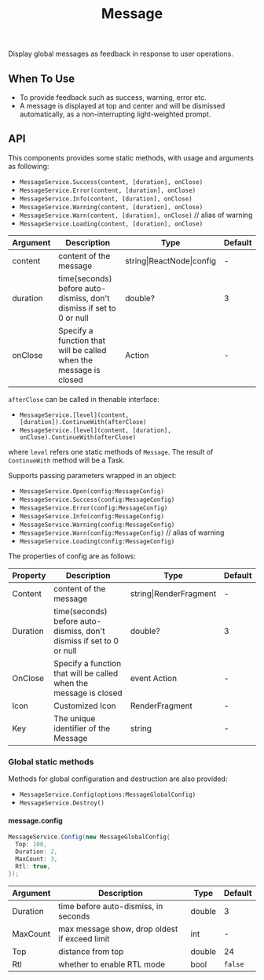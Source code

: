 ﻿---
category: Components
type: Feedback
title: Message
---

Display global messages as feedback in response to user operations.

## When To Use

- To provide feedback such as success, warning, error etc.
- A message is displayed at top and center and will be dismissed automatically, as a non-interrupting light-weighted prompt.

## API

This components provides some static methods, with usage and arguments as following:

- `MessageService.Success(content, [duration], onClose)`
- `MessageService.Error(content, [duration], onClose)`
- `MessageService.Info(content, [duration], onClose)`
- `MessageService.Warning(content, [duration], onClose)`
- `MessageService.Warn(content, [duration], onClose)` // alias of warning
- `MessageService.Loading(content, [duration], onClose)`

| Argument | Description | Type | Default |
| --- | --- | --- | --- |
| content | content of the message | string\|ReactNode\|config | - |
| duration | time(seconds) before auto-dismiss, don't dismiss if set to 0 or null | double? | 3 |
| onClose | Specify a function that will be called when the message is closed | Action | - |

`afterClose` can be called in thenable interface:

- `MessageService.[level](content, [duration]).ContinueWith(afterClose)`
- `MessageService.[level](content, [duration], onClose).ContinueWith(afterClose)`

where `level` refers one static methods of `Message`. The result of `ContinueWith` method will be a Task.

Supports passing parameters wrapped in an object:

- `MessageService.Open(config:MessageConfig)`
- `MessageService.Success(config:MessageConfig)`
- `MessageService.Error(config:MessageConfig)`
- `MessageService.Info(config:MessageConfig)`
- `MessageService.Warning(config:MessageConfig)`
- `MessageService.Warn(config:MessageConfig)` // alias of warning
- `MessageService.Loading(config:MessageConfig)`

The properties of config are as follows:

| Property | Description | Type | Default |
| --- | --- | --- | --- |
| Content | content of the message | string\|RenderFragment | - |
| Duration | time(seconds) before auto-dismiss, don't dismiss if set to 0 or null | double? | 3 |
| OnClose | Specify a function that will be called when the message is closed | event Action  | - |
| Icon | Customized Icon | RenderFragment | - |
| Key | The unique identifier of the Message | string | - |

### Global static methods

Methods for global configuration and destruction are also provided:

- `MessageService.Config(options:MessageGlobalConfig)`
- `MessageService.Destroy()`

#### message.config

```c#
MessageService.Config(new MessageGlobalConfig{
  Top: 100,
  Duration: 2,
  MaxCount: 3,
  Rtl: true,
});
```

| Argument | Description | Type | Default |
| --- | --- | --- | --- |
| Duration | time before auto-dismiss, in seconds | double | 3 |
| MaxCount | max message show, drop oldest if exceed limit | int | - |
| Top | distance from top | double | 24 |
| Rtl | whether to enable RTL mode | bool | `false` |